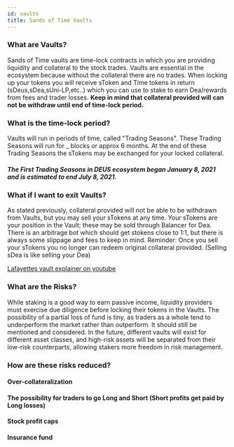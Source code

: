 ```yaml
---
id: vaults
title: Sands of Time Vaults
---
```


### What are Vaults?

Sands of Time vaults are time-lock contracts in which you are providing liquidity and collateral to the stock trades.
Vaults are essential in the ecosystem because without the collateral there are no trades.
When locking up your tokens you will receive sToken and Time tokens in return (sDeus,sDea,sUni-LP,etc..) which you can use to stake to earn Dea/rewards from fees and trader losses.
<b>Keep in mind that collateral provided will can not be withdraw until end of time-lock period.</b>

### What is the time-lock period?

Vaults will run in periods of time, called "Trading Seasons".
These Trading Seasons will run for _ blocks or approx 6 months.
At the end of these Trading Seasons the sTokens may be exchanged for your locked collateral.
##### The First Trading Seasons in DEUS ecosystem began January 8, 2021 and is estimated to end July 8, 2021.

### What if I want to exit Vaults?

As stated previously, collateral provided will not be able to be withdrawn from Vaults, but you may sell your sTokens at any time.
Your sTokens are your position in the Vault; these may be sold through Balancer for Dea.
There is an arbitrage bot which should get stokens close to 1:1, but there is always some slippage and fees to keep in mind.
Reminder: Once you sell your sTokens you no longer can redeem original collateral provided. (Selling sDea is like selling your Dea)


[Lafayettes vault explainer on youtube](https://www.youtube.com/watch?v=6IYS21C5C3c&feature=youtu.be)


### What are the Risks?

While staking is a good way to earn passive income, liquidity providers must exercise due diligence before locking their tokens in the Vaults.
The possibility of a partial loss of fund is tiny, as traders as a whole tend to underperform the market rather than outperform. It should still be mentioned and considered.
In the future, different vaults will exist for different asset classes, and high-risk assets will be separated from their low-risk counterparts, allowing stakers more freedom in risk management. 


### How are these risks reduced?

#### Over-collateralization
#### The possibility for traders to go Long and Short (Short profits get paid by Long losses)
#### Stock profit caps
#### Insurance fund


